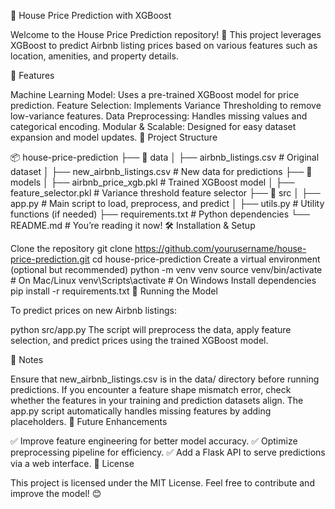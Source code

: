 🏡 House Price Prediction with XGBoost

Welcome to the House Price Prediction repository! 🚀 This project leverages XGBoost to predict Airbnb listing prices based on various features such as location, amenities, and property details.

📌 Features

Machine Learning Model: Uses a pre-trained XGBoost model for price prediction.
Feature Selection: Implements Variance Thresholding to remove low-variance features.
Data Preprocessing: Handles missing values and categorical encoding.
Modular & Scalable: Designed for easy dataset expansion and model updates.
📂 Project Structure

📦 house-price-prediction
├── 📁 data
│   ├── airbnb_listings.csv  # Original dataset
│   ├── new_airbnb_listings.csv  # New data for predictions
├── 📁 models
│   ├── airbnb_price_xgb.pkl  # Trained XGBoost model
│   ├── feature_selector.pkl  # Variance threshold feature selector
├── 📁 src
│   ├── app.py  # Main script to load, preprocess, and predict
│   ├── utils.py  # Utility functions (if needed)
├── requirements.txt  # Python dependencies
└── README.md  # You’re reading it now!
🛠 Installation & Setup

Clone the repository
git clone https://github.com/yourusername/house-price-prediction.git
cd house-price-prediction
Create a virtual environment (optional but recommended)
python -m venv venv
source venv/bin/activate  # On Mac/Linux
venv\Scripts\activate  # On Windows
Install dependencies
pip install -r requirements.txt
🚀 Running the Model

To predict prices on new Airbnb listings:

python src/app.py
The script will preprocess the data, apply feature selection, and predict prices using the trained XGBoost model.

📝 Notes

Ensure that new_airbnb_listings.csv is in the data/ directory before running predictions.
If you encounter a feature shape mismatch error, check whether the features in your training and prediction datasets align.
The app.py script automatically handles missing features by adding placeholders.
📌 Future Enhancements

✅ Improve feature engineering for better model accuracy.
✅ Optimize preprocessing pipeline for efficiency.
✅ Add a Flask API to serve predictions via a web interface.
📜 License

This project is licensed under the MIT License. Feel free to contribute and improve the model! 😊

